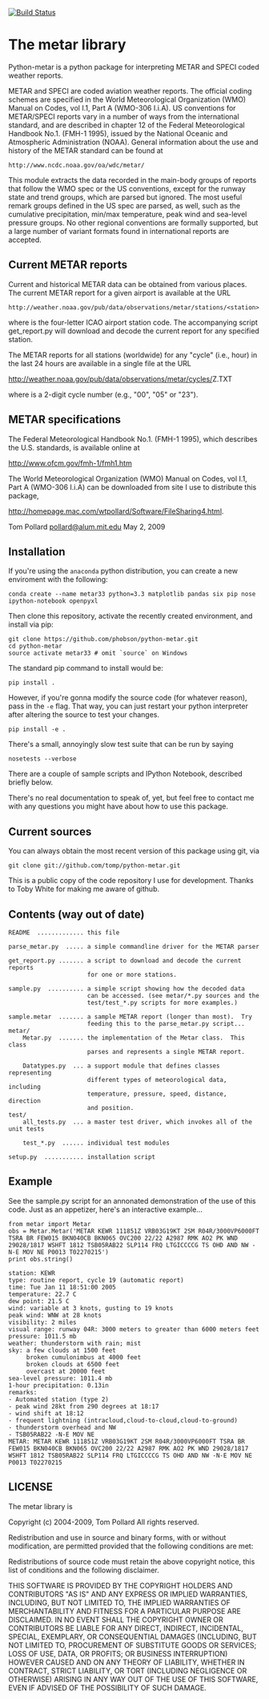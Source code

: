 [![Build Status](https://travis-ci.org/phobson/python-metar.png?branch=master)](https://travis-ci.org/phobson/python-metar)

# The metar library

Python-metar is a python package for interpreting METAR and SPECI coded
weather reports.

METAR and SPECI are coded aviation weather reports.  The official
coding schemes are specified in the World Meteorological Organization
(WMO) Manual on Codes, vol I.1, Part A (WMO-306 I.i.A).  US conventions
for METAR/SPECI reports vary in a number of ways from the international
standard, and are described in chapter 12 of the Federal Meteorological
Handbook No.1. (FMH-1 1995), issued by the National Oceanic and
Atmospheric Administration (NOAA).  General information about the
use and history of the METAR standard can be found at

    http://www.ncdc.noaa.gov/oa/wdc/metar/

This module extracts the data recorded in the main-body groups of
reports that follow the WMO spec or the US conventions, except for
the runway state and trend groups, which are parsed but ignored.
The most useful remark groups defined in the US spec are parsed,
as well, such as the cumulative precipitation, min/max temperature,
peak wind and sea-level pressure groups.  No other regional conventions
are formally supported, but a large number of variant formats found
in international reports are accepted.

## Current METAR reports
Current and historical METAR data can be obtained from various places.
The current METAR report for a given airport is available at the URL

    http://weather.noaa.gov/pub/data/observations/metar/stations/<station>.TXT

where <station> is the four-letter ICAO airport station code.  The
accompanying script get_report.py will download and decode the
current report for any specified station.

The METAR reports for all stations (worldwide) for any "cycle" (i.e., hour)
in the last 24 hours are available in a single file at the URL

   http://weather.noaa.gov/pub/data/observations/metar/cycles/<cycle>Z.TXT

where <cycle> is a 2-digit cycle number (e.g., "00", "05" or "23").

## METAR specifications
The Federal Meteorological Handbook No.1. (FMH-1 1995), which
describes the U.S. standards, is available online at

   http://www.ofcm.gov/fmh-1/fmh1.htm

The World Meteorological Organization (WMO) Manual on Codes, vol I.1,
Part A (WMO-306 I.i.A) can be downloaded from site I use to distribute
this package,

   http://homepage.mac.com/wtpollard/Software/FileSharing4.html.


Tom Pollard
pollard@alum.mit.edu
May 2, 2009


## Installation
If you're using the `anaconda` python distribution, you can create a new
enviroment with the following:

    conda create --name metar33 python=3.3 matplotlib pandas six pip nose ipython-notebook openpyxl

Then clone this repository, activate the recently created environment, and
install via pip:

    git clone https://github.com/phobson/python-metar.git
    cd python-metar
    source activate metar33 # omit `source` on Windows

The standard pip command to install would be:

    pip install .

However, if you're gonna modify the source code (for whatever reason), pass in
the `-e` flag. That way, you can just restart your python interpreter after
altering the source to test your changes.

    pip install -e .

There's a small, annoyingly slow test suite that can be run by saying

    nosetests --verbose

There are a couple of sample scripts and IPython Notebook, described briefly
below.

There's no real documentation to speak of, yet, but feel free to
contact me with any questions you might have about how to use this package.

## Current sources
You can always obtain the most recent version of this package using git, via

    git clone git://github.com/tomp/python-metar.git

This is a public copy of the code repository I use for development.
Thanks to Toby White for making me aware of github.


## Contents (way out of date)
```
README  ............. this file

parse_metar.py  ..... a simple commandline driver for the METAR parser

get_report.py ....... a script to download and decode the current reports
                      for one or more stations.

sample.py  .......... a simple script showing how the decoded data
                      can be accessed. (see metar/*.py sources and the
                      test/test_*.py scripts for more examples.)

sample.metar  ....... a sample METAR report (longer than most).  Try
                      feeding this to the parse_metar.py script...
metar/
    Metar.py  ....... the implementation of the Metar class.  This class
                      parses and represents a single METAR report.

    Datatypes.py  ... a support module that defines classes representing
                      different types of meteorological data, including
                      temperature, pressure, speed, distance, direction
                      and position.
test/
    all_tests.py  ... a master test driver, which invokes all of the unit tests

    test_*.py  ...... individual test modules

setup.py  ........... installation script
```

## Example

See the sample.py script for an annonated demonstration of the use
of this code.  Just as an appetizer, here's an interactive example...

    from metar import Metar
    obs = Metar.Metar('METAR KEWR 111851Z VRB03G19KT 2SM R04R/3000VP6000FT TSRA BR FEW015 BKN040CB BKN065 OVC200 22/22 A2987 RMK AO2 PK WND 29028/1817 WSHFT 1812 TSB05RAB22 SLP114 FRQ LTGICCCCG TS OHD AND NW -N-E MOV NE P0013 T02270215')
    print obs.string()
```
station: KEWR
type: routine report, cycle 19 (automatic report)
time: Tue Jan 11 18:51:00 2005
temperature: 22.7 C
dew point: 21.5 C
wind: variable at 3 knots, gusting to 19 knots
peak wind: WNW at 28 knots
visibility: 2 miles
visual range: runway 04R: 3000 meters to greater than 6000 meters feet
pressure: 1011.5 mb
weather: thunderstorm with rain; mist
sky: a few clouds at 1500 feet
     broken cumulonimbus at 4000 feet
     broken clouds at 6500 feet
     overcast at 20000 feet
sea-level pressure: 1011.4 mb
1-hour precipitation: 0.13in
remarks:
- Automated station (type 2)
- peak wind 28kt from 290 degrees at 18:17
- wind shift at 18:12
- frequent lightning (intracloud,cloud-to-cloud,cloud-to-ground)
- thunderstorm overhead and NW
- TSB05RAB22 -N-E MOV NE
METAR: METAR KEWR 111851Z VRB03G19KT 2SM R04R/3000VP6000FT TSRA BR FEW015 BKN040CB BKN065 OVC200 22/22 A2987 RMK AO2 PK WND 29028/1817 WSHFT 1812 TSB05RAB22 SLP114 FRQ LTGICCCCG TS OHD AND NW -N-E MOV NE P0013 T02270215
```

## LICENSE

The metar library is

Copyright (c) 2004-2009, Tom Pollard
All rights reserved.

Redistribution and use in source and binary forms, with or without
modification, are permitted provided that the following conditions
are met:

  Redistributions of source code must retain the above copyright
  notice, this list of conditions and the following disclaimer.

THIS SOFTWARE IS PROVIDED BY THE COPYRIGHT HOLDERS AND CONTRIBUTORS
"AS IS" AND ANY EXPRESS OR IMPLIED WARRANTIES, INCLUDING, BUT NOT
LIMITED TO, THE IMPLIED WARRANTIES OF MERCHANTABILITY AND FITNESS
FOR A PARTICULAR PURPOSE ARE DISCLAIMED. IN NO EVENT SHALL THE
COPYRIGHT OWNER OR CONTRIBUTORS BE LIABLE FOR ANY DIRECT, INDIRECT,
INCIDENTAL, SPECIAL, EXEMPLARY, OR CONSEQUENTIAL DAMAGES (INCLUDING,
BUT NOT LIMITED TO, PROCUREMENT OF SUBSTITUTE GOODS OR SERVICES;
LOSS OF USE, DATA, OR PROFITS; OR BUSINESS INTERRUPTION) HOWEVER
CAUSED AND ON ANY THEORY OF LIABILITY, WHETHER IN CONTRACT, STRICT
LIABILITY, OR TORT (INCLUDING NEGLIGENCE OR OTHERWISE) ARISING IN
ANY WAY OUT OF THE USE OF THIS SOFTWARE, EVEN IF ADVISED OF THE
POSSIBILITY OF SUCH DAMAGE.
